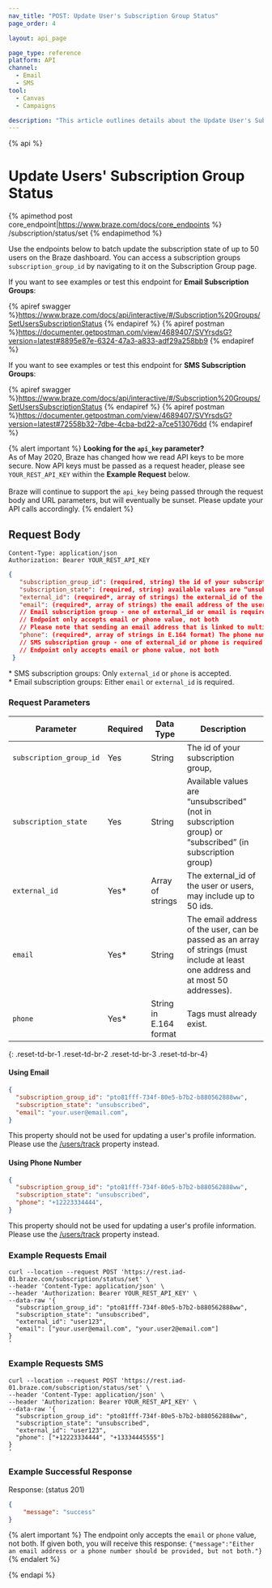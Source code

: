 ```yaml
---
nav_title: "POST: Update User's Subscription Group Status"
page_order: 4

layout: api_page

page_type: reference
platform: API
channel:
  - Email
  - SMS
tool:
  - Canvas
  - Campaigns

description: "This article outlines details about the Update User's Subscription Group Status Braze endpoint."
---
```

{% api %}
# Update Users' Subscription Group Status
{% apimethod post core_endpoint|https://www.braze.com/docs/core_endpoints %} 
/subscription/status/set
{% endapimethod %}

Use the endpoints below to batch update the subscription state of up to 50 users on the Braze dashboard. You can access a subscription groups `subscription_group_id` by navigating to it on the Subscription Group page.

If you want to see examples or test this endpoint for __Email Subscription Groups__:

{% apiref swagger %}https://www.braze.com/docs/api/interactive/#/Subscription%20Groups/SetUsersSubscriptionStatus {% endapiref %}
{% apiref postman %}https://documenter.getpostman.com/view/4689407/SVYrsdsG?version=latest#8895e87e-6324-47a3-a833-adf29a258bb9 {% endapiref %}

If you want to see examples or test this endpoint for __SMS Subscription Groups__:

{% apiref swagger %}https://www.braze.com/docs/api/interactive/#/Subscription%20Groups/SetUsersSubscriptionStatus {% endapiref %}
{% apiref postman %}https://documenter.getpostman.com/view/4689407/SVYrsdsG?version=latest#72558b32-7dbe-4cba-bd22-a7ce513076dd {% endapiref %}

{% alert important %}
__Looking for the `api_key` parameter?__<br>As of May 2020, Braze has changed how we read API keys to be more secure. Now API keys must be passed as a request header, please see `YOUR_REST_API_KEY` within the __Example Request__ below.<br><br>Braze will continue to support the `api_key` being passed through the request body and URL parameters, but will eventually be sunset. Please update your API calls accordingly.
{% endalert %}

## Request Body

```
Content-Type: application/json
Authorization: Bearer YOUR_REST_API_KEY
```

```json
{
   "subscription_group_id": (required, string) the id of your subscription group,
   "subscription_state": (required, string) available values are “unsubscribed” (not in subscription group) or “subscribed” (in subscription group),
   "external_id": (required*, array of strings) the external_id of the user or users, may include up to 50 ids,
   "email": (required*, array of strings) the email address of the user (must include at least one email and at most 50 emails),
   // Email subscription group - one of external_id or email is required
   // Endpoint only accepts email or phone value, not both
   // Please note that sending an email address that is linked to multiple profiles will update all relevant profiles
   "phone": (required*, array of strings in E.164 format) The phone number of the user (must include at least one phone number and at most 50 phone numbers),
   // SMS subscription group - one of external_id or phone is required
   // Endpoint only accepts email or phone value, not both
 }
```
\* SMS subscription groups: Only `external_id` or `phone` is accepted.<br>
\* Email subscription groups: Either `email` or `external_id` is required. 

### Request Parameters

| Parameter | Required | Data Type | Description |
|---|---|---|---|
| `subscription_group_id` | Yes | String | The id of your subscription group, |
| `subscription_state` | Yes | String | Available values are “unsubscribed” (not in subscription group) or “subscribed” (in subscription group) |
| `external_id` | Yes* | Array of strings | The external_id of the user or users, may include up to 50 ids. |
| `email` | Yes* | String | The email address of the user, can be passed as an array of strings (must include at least one address and at most 50 addresses). |
| `phone` | Yes* | String in E.164 format | Tags must already exist. |
{: .reset-td-br-1 .reset-td-br-2 .reset-td-br-3  .reset-td-br-4}

#### Using Email
```json
{
  "subscription_group_id": "pto81fff-734f-80e5-b7b2-b880562888ww",
  "subscription_state": "unsubscribed",
  "email": "your.user@email.com",
}

```

This property should not be used for updating a user's profile information. Please use the [/users/track]({{site.baseurl}}/api/endpoints/user_data/post_user_track/) property instead.

#### Using Phone Number
```json
{
  "subscription_group_id": "pto81fff-734f-80e5-b7b2-b880562888ww",
  "subscription_state": "unsubscribed",
  "phone": "+12223334444",
}

```

This property should not be used for updating a user's profile information. Please use the [/users/track]({{site.baseurl}}/api/endpoints/user_data/post_user_track/) property instead.

### Example Requests Email
```
curl --location --request POST 'https://rest.iad-01.braze.com/subscription/status/set' \
--header 'Content-Type: application/json' \
--header 'Authorization: Bearer YOUR_REST_API_KEY' \
--data-raw '{
  "subscription_group_id": "pto81fff-734f-80e5-b7b2-b880562888ww",
  "subscription_state": "unsubscribed",
  "external_id": "user123",
  "email": ["your.user@email.com", "your.user2@email.com"]
}
'
```

### Example Requests SMS
```
curl --location --request POST 'https://rest.iad-01.braze.com/subscription/status/set' \
--header 'Content-Type: application/json' \
--header 'Authorization: Bearer YOUR_REST_API_KEY' \
--data-raw '{
  "subscription_group_id": "pto81fff-734f-80e5-b7b2-b880562888ww",
  "subscription_state": "unsubscribed",
  "external_id": "user123",
  "phone": ["+12223334444", "+13334445555"]
}
'
```

### Example Successful Response

Response: (status 201)

```json
{
    "message": "success"
}
```

{% alert important %}
The endpoint only accepts the `email` or `phone` value, not both. If given both, you will receive this response: `{"message":"Either an email address or a phone number should be provided, but not both."}`
{% endalert %}

{% endapi %}

